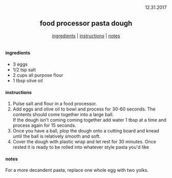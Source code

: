 <p align="right">12.31.2017</p>

<h2 align="center">food processor pasta dough</h2>

<div align="center">
  <a href="#ingredients">ingredients</a> | 
  <a href="#instructions">instructions</a> | 
  <a href="#notes">notes</a>
</div>
<br>

#### ingredients
- 3 eggs
- 1/2 tsp salt
- 2 cups all purpose flour
- 1 tbsp olive oil

#### instructions
1. Pulse salt and flour in a food processor. 
2. Add eggs and olive oil to bowl and process for 30-60 seconds.  The contents should come together into a large ball.  
If the dough isn't coming coming together add water 1 tbsp at a time and process again for 15 seconds.
3. Once you have a ball, plop the dough onto a cutting board and knead until the ball is relatively smooth and soft.
4. Cover the dough with plastic wrap and let rest for 30 minutes.  Once rested it is ready to be rolled into whatever style pasta you'd like

#### notes
For a more decandent pasta, replace one whole egg with two yolks.
